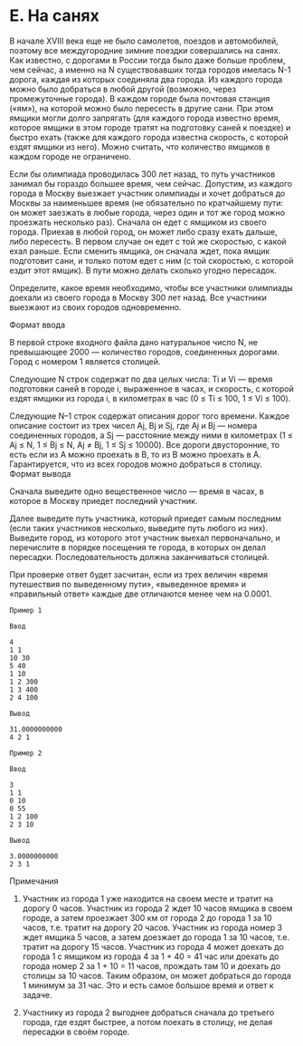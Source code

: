 # E. На санях



В начале XVIII века еще не было самолетов, поездов и автомобилей, поэтому все междугородние зимние поездки совершались на санях. Как известно, с дорогами в России тогда было даже больше проблем, чем сейчас, а именно на N существовавших тогда городов имелась N-1 дорога, каждая из которых соединяла два города. Из каждого города можно было добраться в любой другой (возможно, через промежуточные города). В каждом городе была почтовая станция («ям»), на которой можно было пересесть в другие сани. При этом ямщики могли долго запрягать (для каждого города известно время, которое ямщики в этом городе тратят на подготовку саней к поездке) и быстро ехать (также для каждого города известна скорость, с которой ездят ямщики из него). Можно считать, что количество ямщиков в каждом городе не ограничено.

Если бы олимпиада проводилась 300 лет назад, то путь участников занимал бы гораздо большее время, чем сейчас. Допустим, из каждого города в Москву выезжает участник олимпиады и хочет добраться до Москвы за наименьшее время (не обязательно по кратчайшему пути: он может заезжать в любые города, через один и тот же город можно проезжать несколько раз). Сначала он едет с ямщиком из своего города. Приехав в любой город, он может либо сразу ехать дальше, либо пересесть. В первом случае он едет с той же скоростью, с какой ехал раньше. Если сменить ямщика, он сначала ждет, пока ямщик подготовит сани, и только потом едет с ним (с той скоростью, с которой ездит этот ямщик). В пути можно делать сколько угодно пересадок.

Определите, какое время необходимо, чтобы все участники олимпиады доехали из своего города в Москву 300 лет назад. Все участники выезжают из своих городов одновременно.

Формат ввода

В первой строке входного файла дано натуральное число N, не превышающее 2000 — количество городов, соединенных дорогами. Город с номером 1 является столицей.

Следующие N строк содержат по два целых числа: Ti и Vi — время подготовки саней в городе i, выраженное в часах, и скорость, с которой ездят ямщики из города i, в километрах в час (0 ≤ Ti ≤ 100, 1 ≤ Vi ≤ 100).

Следующие N–1 строк содержат описания дорог того времени. Каждое описание состоит из трех чисел Aj, Bj и Sj, где Aj и Bj — номера соединенных городов, а Sj — расстояние между ними в километрах (1 ≤ Aj ≤ N, 1 ≤ Bj ≤ N, Aj ≠ Bj, 1 ≤ Sj ≤ 10000). Все дороги двусторонние, то есть если из A можно проехать в B, то из B можно проехать в A. Гарантируется, что из всех городов можно добраться в столицу.
Формат вывода

Сначала выведите одно вещественное число — время в часах, в которое в Москву приедет последний участник.

Далее выведите путь участника, который приедет самым последним (если таких участников несколько, выведите путь любого из них). Выведите город, из которого этот участник выехал первоначально, и перечислите в порядке посещения те города, в которых он делал пересадки. Последовательность должна заканчиваться столицей.

При проверке ответ будет засчитан, если из трех величин «время путешествия по выведенному пути», «выведенное время» и «правильный ответ» каждые две отличаются менее чем на 0.0001. 

```text
Пример 1

Ввод

4
1 1
10 30
5 40
1 10
1 2 300
1 3 400
2 4 100

Вывод

31.0000000000
4 2 1

Пример 2

Ввод

3
1 1
0 10
0 55
1 2 100
2 3 10

Вывод

3.0000000000
2 3 1
```

Примечания

1. Участник из города 1 уже находится на своем месте и тратит на дорогу 0 часов. Участник из города 2 ждет 10 часов ямщика в своем городе, а затем проезжает 300 км от города 2 до города 1 за 10 часов, т.е. тратит на дорогу 20 часов. Участник из города номер 3 ждет ямщика 5 часов, а затем доезжает до города 1 за 10 часов, т.е. тратит на дорогу 15 часов. Участник из города 4 может доехать до города 1 с ямщиком из города 4 за 1 + 40 = 41 час или доехать до города номер 2 за 1 + 10 = 11 часов, прождать там 10 и доехать до столицы за 10 часов. Таким образом, он может добраться до города 1 минимум за 31 час. Это и есть самое большое время и ответ к задаче.

2. Участнику из города 2 выгоднее добраться сначала до третьего города, где ездят быстрее, а потом поехать в столицу, не делая пересадки в своём городе.

